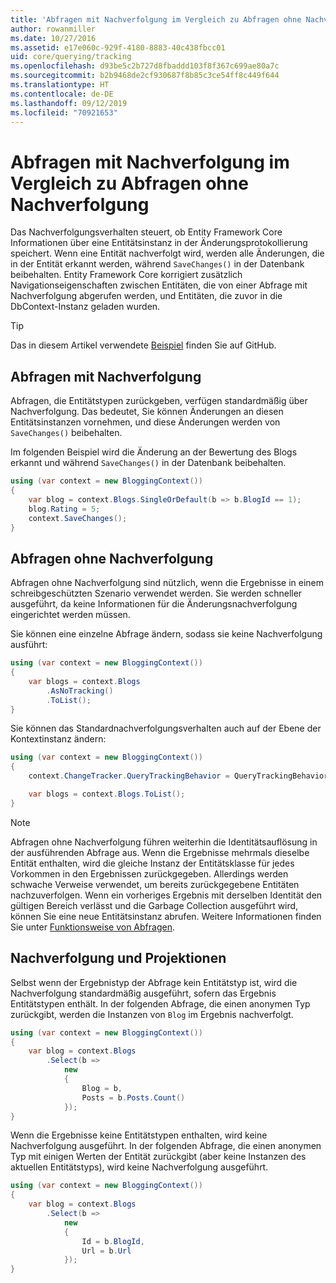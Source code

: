 ```yaml
---
title: 'Abfragen mit Nachverfolgung im Vergleich zu Abfragen ohne Nachverfolgung: EF Core'
author: rowanmiller
ms.date: 10/27/2016
ms.assetid: e17e060c-929f-4180-8883-40c438fbcc01
uid: core/querying/tracking
ms.openlocfilehash: d93be5c2b727d8fbaddd103f8f367c699ae80a7c
ms.sourcegitcommit: b2b9468de2cf930687f8b85c3ce54ff8c449f644
ms.translationtype: HT
ms.contentlocale: de-DE
ms.lasthandoff: 09/12/2019
ms.locfileid: "70921653"
---
```

# <a name="tracking-vs-no-tracking-queries"></a>Abfragen mit Nachverfolgung im Vergleich zu Abfragen ohne Nachverfolgung

Das Nachverfolgungsverhalten steuert, ob Entity Framework Core Informationen über eine Entitätsinstanz in der Änderungsprotokollierung speichert. Wenn eine Entität nachverfolgt wird, werden alle Änderungen, die in der Entität erkannt werden, während `SaveChanges()` in der Datenbank beibehalten. Entity Framework Core korrigiert zusätzlich Navigationseigenschaften zwischen Entitäten, die von einer Abfrage mit Nachverfolgung abgerufen werden, und Entitäten, die zuvor in die DbContext-Instanz geladen wurden.

> [!TIP]  
> Das in diesem Artikel verwendete [Beispiel](https://github.com/aspnet/EntityFramework.Docs/tree/master/samples/core/Querying) finden Sie auf GitHub.

## <a name="tracking-queries"></a>Abfragen mit Nachverfolgung

Abfragen, die Entitätstypen zurückgeben, verfügen standardmäßig über Nachverfolgung. Das bedeutet, Sie können Änderungen an diesen Entitätsinstanzen vornehmen, und diese Änderungen werden von `SaveChanges()` beibehalten.

Im folgenden Beispiel wird die Änderung an der Bewertung des Blogs erkannt und während `SaveChanges()` in der Datenbank beibehalten.

<!-- [!code-csharp[Main](samples/core/Querying/Tracking/Sample.cs)] -->
``` csharp
using (var context = new BloggingContext())
{
    var blog = context.Blogs.SingleOrDefault(b => b.BlogId == 1);
    blog.Rating = 5;
    context.SaveChanges();
}
```

## <a name="no-tracking-queries"></a>Abfragen ohne Nachverfolgung

Abfragen ohne Nachverfolgung sind nützlich, wenn die Ergebnisse in einem schreibgeschützten Szenario verwendet werden. Sie werden schneller ausgeführt, da keine Informationen für die Änderungsnachverfolgung eingerichtet werden müssen.

Sie können eine einzelne Abfrage ändern, sodass sie keine Nachverfolgung ausführt:

<!-- [!code-csharp[Main](samples/core/Querying/Tracking/Sample.cs?highlight=4)] -->
``` csharp
using (var context = new BloggingContext())
{
    var blogs = context.Blogs
        .AsNoTracking()
        .ToList();
}
```

Sie können das Standardnachverfolgungsverhalten auch auf der Ebene der Kontextinstanz ändern:

<!-- [!code-csharp[Main](samples/core/Querying/Tracking/Sample.cs?highlight=3)] -->
``` csharp
using (var context = new BloggingContext())
{
    context.ChangeTracker.QueryTrackingBehavior = QueryTrackingBehavior.NoTracking;

    var blogs = context.Blogs.ToList();
}
```

> [!NOTE]  
> Abfragen ohne Nachverfolgung führen weiterhin die Identitätsauflösung in der ausführenden Abfrage aus. Wenn die Ergebnisse mehrmals dieselbe Entität enthalten, wird die gleiche Instanz der Entitätsklasse für jedes Vorkommen in den Ergebnissen zurückgegeben. Allerdings werden schwache Verweise verwendet, um bereits zurückgegebene Entitäten nachzuverfolgen. Wenn ein vorheriges Ergebnis mit derselben Identität den gültigen Bereich verlässt und die Garbage Collection ausgeführt wird, können Sie eine neue Entitätsinstanz abrufen. Weitere Informationen finden Sie unter [Funktionsweise von Abfragen](overview.md).

## <a name="tracking-and-projections"></a>Nachverfolgung und Projektionen

Selbst wenn der Ergebnistyp der Abfrage kein Entitätstyp ist, wird die Nachverfolgung standardmäßig ausgeführt, sofern das Ergebnis Entitätstypen enthält. In der folgenden Abfrage, die einen anonymen Typ zurückgibt, werden die Instanzen von `Blog` im Ergebnis nachverfolgt.

<!-- [!code-csharp[Main](samples/core/Querying/Tracking/Sample.cs?highlight=7)] -->
``` csharp
using (var context = new BloggingContext())
{
    var blog = context.Blogs
        .Select(b =>
            new
            {
                Blog = b,
                Posts = b.Posts.Count()
            });
}
```

Wenn die Ergebnisse keine Entitätstypen enthalten, wird keine Nachverfolgung ausgeführt. In der folgenden Abfrage, die einen anonymen Typ mit einigen Werten der Entität zurückgibt (aber keine Instanzen des aktuellen Entitätstyps), wird keine Nachverfolgung ausgeführt.

<!-- [!code-csharp[Main](samples/core/Querying/Tracking/Sample.cs)] -->
``` csharp
using (var context = new BloggingContext())
{
    var blog = context.Blogs
        .Select(b =>
            new
            {
                Id = b.BlogId,
                Url = b.Url
            });
}
```

